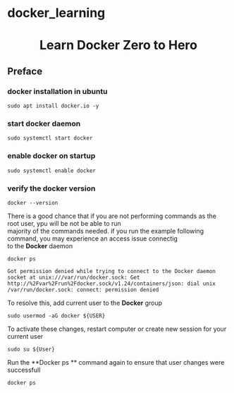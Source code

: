 # docker_learning
<h1 align="center">Learn Docker Zero to Hero</h1>


## Preface
### docker installation in ubuntu
``` sudo apt install docker.io -y ```

### start docker daemon
``` sudo systemctl start docker ```


### enable docker on startup
``` sudo systemctl enable docker ```

### verify the docker version
``` docker --version ```

<p>There is a good chance that if you are not performing commands as the root user, ypu will be not be able to run <br> majority of the commands needed. if you run the example following command, you may experience an access issue connectig <br> to the <strong>Docker</strong> daemon <br></p>

``` docker ps ```

```
Got permission denied while trying to connect to the Docker daemon socket at unix:///var/run/docker.sock: Get http://%2Fvar%2Frun%2Fdocker.sock/v1.24/containers/json: dial unix /var/run/docker.sock: connect: permission denied
```
<p>To resolve this, add current user to the <strong>Docker</strong> group<br></p>

``` sudo usermod -aG docker ${USER} ```

<p>To activate these changes, restart computer or create new session for your current user <br></p>

``` sudo su ${User} ```
<p> Run the **Docker ps ** command again to ensure that user changes were successfull <br> </p>

``` docker ps ```
